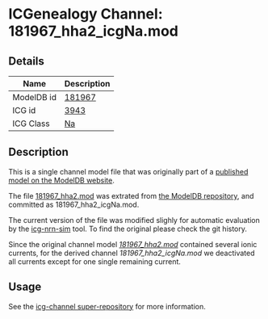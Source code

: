 # ICGenealogy Channel: 181967\_hha2\_icgNa.mod

## Details

Name | Description
---- | -----------
ModelDB id | [181967](http://senselab.med.yale.edu/ModelDB/ShowModel.cshtml?model=181967)
ICG id | [3943](http://icg.neurotheory.ox.ac.uk/channels/2/3943)
ICG Class | [Na](http://icg.neurotheory.ox.ac.uk/channels/2)

## Description

This is a single channel model file that was originally part of a [published model on the ModelDB website](http://senselab.med.yale.edu/mModelDB/ShowModel.cshtml?model=181967).


The file [181967\_hha2.mod](181967_hha2_icgNa.mod) was extrated from [the ModelDB repository](http://senselab.med.yale.edu/ModelDB/ShowModel.cshtml?model=181967), and committed as 181967\_hha2\_icgNa.mod.

The current version of the file was modified slighly for automatic evaluation by the [icg-nrn-sim](https://github.com/icgenealogy/icg-nrn-sim) tool. To find the original please check the git history.

Since the original channel model *[181967\_hha2.mod](http://senselab.med.yale.edu/ModelDB/ShowModel.cshtml?model=181967)* contained several ionic currents, for the derived channel *181967\_hha2\_icgNa.mod* we deactivated all currents except for one single remaining current.


## Usage

See the [icg-channel super-repository](https://github.com/icgenealogy/icg-channels) for more information.